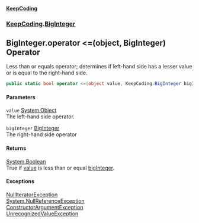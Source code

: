 #### [KeepCoding](index.md 'index')
### [KeepCoding](KeepCoding.md 'KeepCoding').[BigInteger](BigInteger.md 'KeepCoding.BigInteger')
## BigInteger.operator &lt;=(object, BigInteger) Operator
Less than or equals operator; determines if left-hand side has a lesser value or is equal to the right-hand side.  
```csharp
public static bool operator <=(object value, KeepCoding.BigInteger bigInteger);
```
#### Parameters
<a name='KeepCoding_BigInteger_op_LessThanOrEqual(object_KeepCoding_BigInteger)_value'></a>
`value` [System.Object](https://docs.microsoft.com/en-us/dotnet/api/System.Object 'System.Object')  
The left-hand side operator.
  
<a name='KeepCoding_BigInteger_op_LessThanOrEqual(object_KeepCoding_BigInteger)_bigInteger'></a>
`bigInteger` [BigInteger](BigInteger.md 'KeepCoding.BigInteger')  
The right-hand side operator
  
#### Returns
[System.Boolean](https://docs.microsoft.com/en-us/dotnet/api/System.Boolean 'System.Boolean')  
True if [value](BigInteger_op_LessThanOrEqual_v5KNOtTmWRoal3MnEp83FA.md#KeepCoding_BigInteger_op_LessThanOrEqual(object_KeepCoding_BigInteger)_value 'KeepCoding.BigInteger.op_LessThanOrEqual(object, KeepCoding.BigInteger).value') is less than or equal [bigInteger](BigInteger_op_LessThanOrEqual_v5KNOtTmWRoal3MnEp83FA.md#KeepCoding_BigInteger_op_LessThanOrEqual(object_KeepCoding_BigInteger)_bigInteger 'KeepCoding.BigInteger.op_LessThanOrEqual(object, KeepCoding.BigInteger).bigInteger').
#### Exceptions
[NullIteratorException](NullIteratorException.md 'KeepCoding.Internal.NullIteratorException')  
[System.NullReferenceException](https://docs.microsoft.com/en-us/dotnet/api/System.NullReferenceException 'System.NullReferenceException')  
[ConstructorArgumentException](ConstructorArgumentException.md 'KeepCoding.Internal.ConstructorArgumentException')  
[UnrecognizedValueException](UnrecognizedValueException.md 'KeepCoding.Internal.UnrecognizedValueException')  
